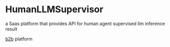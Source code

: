 # HumanLLMSupervisor
a Saas platform that provides API for human agent supervised llm inference result


[b2b](https://gist.github.com/darvin/fd200f9752a984f510316a8329577249) platform
